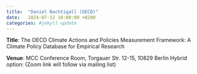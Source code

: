 ```yaml
---
title:  "Daniel Nachtigall (OECD)"
date:   2024-07-12 10:00:00 +0200
categories: #jekyll update
---
```

**Title**: The OECD Climate Actions and Policies Measurement
Framework: A Climate Policy Database for Empirical
Research

**Venue**: MCC Conference Room,
Torgauer Str. 12-15, 10829 Berlin
Hybrid option:
(Zoom link will follow via mailing list)

